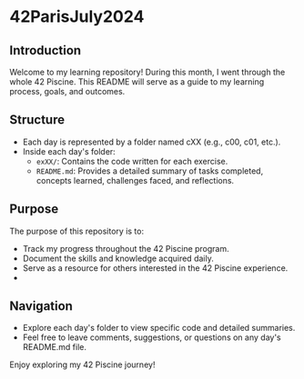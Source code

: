 # 42ParisJuly2024

## Introduction 
Welcome to my learning repository! During this month, I went through the whole 42 Piscine. This README will serve as a guide to my learning process, goals, and outcomes.

## Structure
- Each day is represented by a folder named cXX (e.g., c00, c01, etc.).
- Inside each day's folder:
  - `exXX/`: Contains the code written for each exercise.
  - `README.md`: Provides a detailed summary of tasks completed, concepts learned, challenges faced, and reflections.
## Purpose
The purpose of this repository is to:
- Track my progress throughout the 42 Piscine program.
- Document the skills and knowledge acquired daily.
- Serve as a resource for others interested in the 42 Piscine experience.
- 
## Navigation
- Explore each day's folder to view specific code and detailed summaries.
- Feel free to leave comments, suggestions, or questions on any day's README.md file.

Enjoy exploring my 42 Piscine journey!
